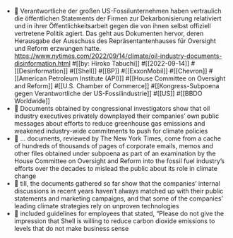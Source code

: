 - 📝 Verantwortliche der großen US-Fossilunternehmen haben vertraulich die öffentlichen Statements der Firmen zur Dekarbonisierung relativiert und in ihrer Öffentlichkeitsarbeit gegen die von ihnen selbst offiziell vertretene Politik agiert. Das geht aus Dokumenten hervor, deren Herausgabe der Ausschuss des Repräsentantenhauses für Oversight und Reform erzwungen hatte. 
  https://www.nytimes.com/2022/09/14/climate/oil-industry-documents-disinformation.html #[[by: Hiroko Tabuchi]] #[[2022-09-14]] #[[Desinformation]] #[[Shell]] #[[BP]] #[[ExxonMobil]] #[[Chevron]] #[[American Petroleum Institute (API)]] #[[House Committee on Oversight and Reform]] #[[U.S. Chamber of Commerce]] #[[Kongress-Subpoena gegen Verantwortliche der US-Fossilindustrie]] #[[US]] #[[BBDO Worldwide]]
- 📌 Documents obtained by congressional investigators show that oil industry executives privately downplayed their companies’ own public messages about efforts to reduce greenhouse gas emissions and weakened industry-wide commitments to push for climate policies
- 📌 ... documents, reviewed by The New York Times, come from a cache of hundreds of thousands of pages of corporate emails, memos and other files obtained under subpoena as part of an examination by the House Committee on Oversight and Reform into the fossil fuel industry’s efforts over the decades to mislead the public about its role in climate change
- 📌 till, the documents gathered so far show that the companies’ internal discussions in recent years haven’t always matched up with their public statements and marketing campaigns, and that some of the companies’ leading climate strategies rely on unproven technologies
- 📌  included guidelines for employees that stated, “Please do not give the impression that Shell is willing to reduce carbon dioxide emissions to levels that do not make business sense